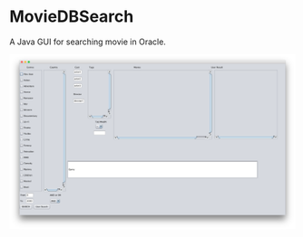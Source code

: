 # MovieDBSearch
A Java GUI for searching movie in Oracle.

![Initial GUI](https://github.com/applewct/MovieDBSearch/blob/master/NetBeanProject/png/GUI1.png)
